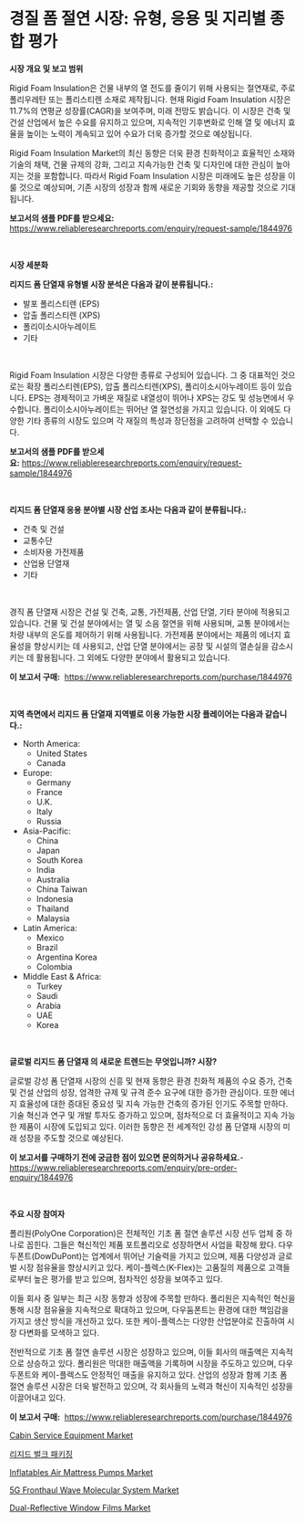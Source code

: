 <p><h1>경질 폼 절연 시장: 유형, 응용 및 지리별 종합 평가</h1></p><p><strong>시장 개요 및 보고 범위</strong></p>
<p><p>Rigid Foam Insulation은 건물 내부의 열 전도를 줄이기 위해 사용되는 절연재로, 주로 폴리우레탄 또는 폴리스티렌 소재로 제작됩니다. 현재 Rigid Foam Insulation 시장은 11.7%의 연평균 성장률(CAGR)을 보여주며, 미래 전망도 밝습니다. 이 시장은 건축 및 건설 산업에서 높은 수요를 유지하고 있으며, 지속적인 기후변화로 인해 열 및 에너지 효율을 높이는 노력이 계속되고 있어 수요가 더욱 증가할 것으로 예상됩니다.</p><p>Rigid Foam Insulation Market의 최신 동향은 더욱 환경 친화적이고 효율적인 소재와 기술의 채택, 건물 규제의 강화, 그리고 지속가능한 건축 및 디자인에 대한 관심이 높아지는 것을 포함합니다. 따라서 Rigid Foam Insulation 시장은 미래에도 높은 성장을 이룰 것으로 예상되며, 기존 시장의 성장과 함께 새로운 기회와 동향을 제공할 것으로 기대됩니다.</p></p>
<p><strong>보고서의 샘플 PDF를 받으세요:</strong> <a href="https://www.reliableresearchreports.com/enquiry/request-sample/1844976">https://www.reliableresearchreports.com/enquiry/request-sample/1844976</a></p>
<p>&nbsp;</p>
<p><strong>시장 세분화</strong></p>
<p><strong>리지드 폼 단열재 유형별 시장 분석은 다음과 같이 분류됩니다.:</strong></p>
<p><ul><li>발포 폴리스티렌 (EPS)</li><li>압출 폴리스티렌 (XPS)</li><li>폴리이소시아누레이트</li><li>기타</li></ul></p>
<p>&nbsp;</p>
<p><p>Rigid Foam Insulation 시장은 다양한 종류로 구성되어 있습니다. 그 중 대표적인 것으로는 확장 폴리스티렌(EPS), 압출 폴리스티렌(XPS), 폴리이소시아누레이트 등이 있습니다. EPS는 경제적이고 가벼운 재질로 내열성이 뛰어나 XPS는 강도 및 성능면에서 우수합니다. 폴리이소시아누레이트는 뛰어난 열 절연성을 가지고 있습니다. 이 외에도 다양한 기타 종류의 시장도 있으며 각 재질의 특성과 장단점을 고려하여 선택할 수 있습니다.</p></p>
<p><strong>보고서의 샘플 PDF를 받으세요:</strong>&nbsp;<a href="https://www.reliableresearchreports.com/enquiry/request-sample/1844976">https://www.reliableresearchreports.com/enquiry/request-sample/1844976</a></p>
<p>&nbsp;</p>
<p><strong> 리지드 폼 단열재 응용 분야별 시장 산업 조사는 다음과 같이 분류됩니다.:</strong></p>
<p><ul><li>건축 및 건설</li><li>교통수단</li><li>소비자용 가전제품</li><li>산업용 단열재</li><li>기타</li></ul></p>
<p>&nbsp;</p>
<p><p>경직 폼 단열재 시장은 건설 및 건축, 교통, 가전제품, 산업 단열, 기타 분야에 적용되고 있습니다. 건물 및 건설 분야에서는 열 및 소음 절연을 위해 사용되며, 교통 분야에서는 차량 내부의 온도를 제어하기 위해 사용됩니다. 가전제품 분야에서는 제품의 에너지 효율성을 향상시키는 데 사용되고, 산업 단열 분야에서는 공장 및 시설의 열손실을 감소시키는 데 활용됩니다. 그 외에도 다양한 분야에서 활용되고 있습니다.</p></p>
<p><strong>이 보고서 구매:</strong>&nbsp; <a href="https://www.reliableresearchreports.com/purchase/1844976">https://www.reliableresearchreports.com/purchase/1844976</a></p>
<p>&nbsp;</p>
<p><strong>지역 측면에서 리지드 폼 단열재 지역별로 이용 가능한 시장 플레이어는 다음과 같습니다.:</strong></p>
<p><ul>
    <li>
        North America:
        <ul>
            <li>United States</li>
            <li>Canada</li>
        </ul>
    </li>
    <li>
        Europe:
        <ul>
            <li>Germany</li>
            <li>France</li>
            <li>U.K.</li>
            <li>Italy</li>
            <li>Russia</li>
        </ul>
    </li>
    <li>
        Asia-Pacific:
        <ul>
            <li>China</li>
            <li>Japan</li>
            <li>South Korea</li>
            <li>India</li>
            <li>Australia</li>
            <li>China Taiwan</li>
            <li>Indonesia</li>
            <li>Thailand</li>
            <li>Malaysia</li>
        </ul>
    </li>
    <li>
        Latin America:
        <ul>
            <li>Mexico</li>
            <li>Brazil</li>
            <li>Argentina Korea</li>
            <li>Colombia</li>
        </ul>
    </li>
    <li>
        Middle East & Africa:
        <ul>
            <li>Turkey</li>
            <li>Saudi</li>
            <li>Arabia</li>
            <li>UAE</li>
            <li>Korea</li>
        </ul>
    </li>
    </ul></p>
<p>&nbsp;</p>
<p><strong>글로벌 리지드 폼 단열재 의 새로운 트렌드는 무엇입니까? 시장?</strong></p>
<p><p>글로벌 강성 폼 단열재 시장의 신흥 및 현재 동향은 환경 친화적 제품의 수요 증가, 건축 및 건설 산업의 성장, 엄격한 규제 및 규격 준수 요구에 대한 증가한 관심이다. 또한 에너지 효율성에 대한 증대된 중요성 및 지속 가능한 건축의 증가된 인기도 주목할 만하다. 기술 혁신과 연구 및 개발 투자도 증가하고 있으며, 점차적으로 더 효율적이고 지속 가능한 제품이 시장에 도입되고 있다. 이러한 동향은 전 세계적인 강성 폼 단열재 시장의 미래 성장을 주도할 것으로 예상된다.</p></p>
<p><strong>이 보고서를 구매하기 전에 궁금한 점이 있으면 문의하거나 공유하세요.</strong>- <a href="https://www.reliableresearchreports.com/enquiry/pre-order-enquiry/1844976">https://www.reliableresearchreports.com/enquiry/pre-order-enquiry/1844976</a></p>
<p>&nbsp;</p>
<p><strong>주요 시장 참여자</strong></p>
<p><p>폴리원(PolyOne Corporation)은 전체적인 기초 폼 절연 솔루션 시장 선두 업체 중 하나로 꼽힌다. 그들은 혁신적인 제품 포트폴리오로 성장하면서 사업을 확장해 왔다. 다우두폰트(DowDuPont)는 업계에서 뛰어난 기술력을 가지고 있으며, 제품 다양성과 글로벌 시장 점유율을 향상시키고 있다. 케이-플렉스(K-Flex)는 고품질의 제품으로 고객들로부터 높은 평가를 받고 있으며, 점차적인 성장을 보여주고 있다.</p><p>이들 회사 중 일부는 최근 시장 동향과 성장에 주목할 만하다. 폴리원은 지속적인 혁신을 통해 시장 점유율을 지속적으로 확대하고 있으며, 다우둠폰트는 환경에 대한 책임감을 가지고 생산 방식을 개선하고 있다. 또한 케이-플렉스는 다양한 산업분야로 진출하여 시장 다변화를 모색하고 있다.</p><p>전반적으로 기초 폼 절연 솔루션 시장은 성장하고 있으며, 이들 회사의 매출액은 지속적으로 상승하고 있다. 폴리원은 막대한 매출액을 기록하며 시장을 주도하고 있으며, 다우두폰트와 케이-플렉스도 안정적인 매출을 유지하고 있다. 산업의 성장과 함께 기초 폼 절연 솔루션 시장은 더욱 발전하고 있으며, 각 회사들의 노력과 혁신이 지속적인 성장을 이끌어내고 있다.</p></p>
<p><strong>이 보고서 구매:</strong>&nbsp;&nbsp;<a href="https://www.reliableresearchreports.com/purchase/1844976">https://www.reliableresearchreports.com/purchase/1844976</a></p>
<p><p><a href="https://issuu.com/reportprime-2/docs/cabin-service-equipment-market-size-2030.pptx">Cabin Service Equipment Market</a></p><p><a href="https://github.com/lkwggful07722/Market-Research-Report-List-1/blob/main/9947618186075.md">리지드 벌크 패키징</a></p><p><a href="https://github.com/ashepherd82/Market-Research-Report-List-3/blob/main/inflatables-air-mattress-pumps-market.md">Inflatables Air Mattress Pumps Market</a></p><p><a href="https://github.com/irfadac/Market-Research-Report-List-2/blob/main/5g-fronthaul-wave-molecular-system-market.md">5G Fronthaul Wave Molecular System Market</a></p><p><a href="https://copper-carbon-84f.notion.site/Dual-Reflective-Window-Films-Market-Size-Growth-Outlook-from-2024-to-2031-projecting-at-Market-s-T-48b1290483f2499ebd7c98d68af1564c">Dual-Reflective Window Films Market</a></p></p>
